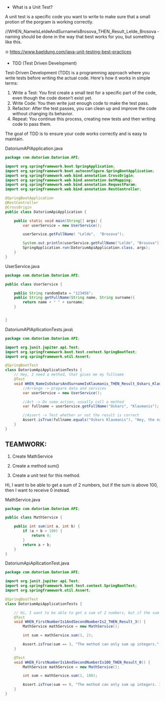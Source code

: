* What is a Unit Test?
  
A unit test is a specific code you want to write to make sure that a small protion of the porgram is working correctly.

//WHEN_NameIsLeldeAndSurnameIsBrosova_THEN_Result_Lelde_Brosova - naming should be done in the way that best works for you, but something like this. 

:sparkle: https://www.baeldung.com/java-unit-testing-best-practices

* TDD (Test Driven Development)
  
Test-Driven Development (TDD) is a programming approach where you write tests before writing the actual code. Here's how it works in simple terms:

1. Write a Test: You first create a small test for a specific part of the code, even though the code doesn’t exist yet.
2. Write Code: You then write just enough code to make the test pass.
3. Refactor: After the test passes, you can clean up and improve the code without changing its behavior.
4. Repeat: You continue this process, creating new tests and then writing code to pass them.
   
The goal of TDD is to ensure your code works correctly and is easy to maintain.

DatoriumAPIApplication.java
```java
package com.datorium.Datorium.API;

import org.springframework.boot.SpringApplication;
import org.springframework.boot.autoconfigure.SpringBootApplication;
import org.springframework.web.bind.annotation.CrossOrigin;
import org.springframework.web.bind.annotation.GetMapping;
import org.springframework.web.bind.annotation.RequestParam;
import org.springframework.web.bind.annotation.RestController;

@SpringBootApplication
@RestController
@CrossOrigin
public class DatoriumApiApplication {

	public static void main(String[] args) {
		var userService = new UserService();

		userService.getFullName( "Lelde",  "Brosova");

		System.out.println(userService.getFullName("Lelde", "Brosova"));
		SpringApplication.run(DatoriumApiApplication.class, args);
	}
}
```

UserService.java
```java
package com.datorium.Datorium.API;

public class UserService {

    public String randomData = "123456";
    public String getFullName(String name, String surname){
        return name + " " + surname;
    }


}
```

DatoriumAPIApllicationTests.java\
```java
package com.datorium.Datorium.API;

import org.junit.jupiter.api.Test;
import org.springframework.boot.test.context.SpringBootTest;
import org.springframework.util.Assert;

@SpringBootTest
class DatoriumApiApplicationTests {
	// Hey, I need a method, that gives me my fullname
	@Test
	void WHEN_NameIsOskarsAndSurnameIsKlaumanis_THEN_Result_Oskars_Klaumanis() {
		//Arrange -> prepare data and services
		var userService = new UserService();

		//Act -> Do some action, usually call a method
		var fullname = userService.getFullName("Oskars", "Klaumanis");

		//Assert -> Test whether or not the result is correct
		Assert.isTrue(fullname.equals("Oskars Klaumanis"), "Hey, the name should be with a space inbetween and should contain both name and surname");
	}
}
```

## TEAMWORK:

1. Create MathService

2. Create a method sum()

3. Create a unit test for this method.

Hi, I want to be able to get a sum of 2 numbers, but if the sum is above 100, then I want to receive 0 instead.


MathService.java
```java
package com.datorium.Datorium.API;

public class MathService {

    public int sum(int a, int b) {
        if (a + b > 100) {
            return 0;
        }
        return a + b;
    }
}
```

DatoriumApiApllicationTest.java
```java
package com.datorium.Datorium.API;

import org.junit.jupiter.api.Test;
import org.springframework.boot.test.context.SpringBootTest;
import org.springframework.util.Assert;

@SpringBootTest
class DatoriumApiApplicationTests {

    // Hi, I want to be able to get a sum of 2 numbers, but if the sum is above 100, then I want to receive 0 instead.
    @Test
    void WHEN_FirstNumberIs1AndSecondNumberIs2_THEN_Result_3() {
        MathService mathService = new MathService();

        int sum = mathService.sum(1, 2);

        Assert.isTrue(sum == 3, "The method can only sum up integers.");
    }

    @Test
    void WHEN_FirstNumberIs1AndSecondNumberIs100_THEN_Result_0() {
        MathService mathService = new MathService();

        int sum = mathService.sum(1, 100);

        Assert.isTrue(sum == 0, "The method can only sum up integers. If sum is above 100, result should be 0.");
    }
}




